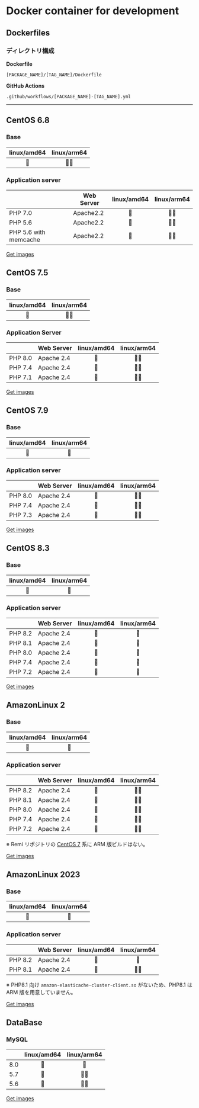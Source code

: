 # Docker container for development

## Dockerfiles

### ディレクトリ構成

**Dockerfile**

`[PACKAGE_NAME]/[TAG_NAME]/Dockerfile`  

**GitHub Actions**

`.github/workflows/[PACKAGE_NAME]-[TAG_NAME].yml`

---

## CentOS 6.8

### Base

|  linux/amd64  |  linux/arm64  |
|:-------------:|:-------------:|
|      🐳       |     🙅🏻      |

### Application server


|                       | Web Server |  linux/amd64  |  linux/arm64  |
|-----------------------|------------|:-------------:|:-------------:|
| PHP 7.0               | Apache2.2  |      🐳       |     🙅🏻      |
| PHP 5.6               | Apache2.2  |      🐳       |     🙅🏻      |
| PHP 5.6 with memcache | Apache2.2  |      🐳       |     🙅🏻      |

[Get images](https://github.com/orgs/buddying-inc/packages/container/package/webserver-centos68)

## CentOS 7.5

### Base

| linux/amd64 | linux/arm64 |
|:-----------:|:-----------:|
|     🐳      |    🙅🏻     |

### Application Server

|         | Web Server |  linux/amd64  |  linux/arm64  |
|---------|------------|:-------------:|:-------------:|
| PHP 8.0 | Apache 2.4 |      🐳       |     🙅🏻      |
| PHP 7.4 | Apache 2.4 |      🐳       |     🙅🏻      |
| PHP 7.1 | Apache 2.4 |      🐳       |     🙅🏻      |

[Get images](https://github.com/orgs/buddying-inc/packages/container/package/webserver-centos75)

## CentOS 7.9

### Base

|  linux/amd64  |  linux/arm64  |
|:-------------:|:-------------:|
|      🐳       |      🐳       |

### Application server

|         | Web Server |  linux/amd64  |  linux/arm64  |
|---------|------------|:-------------:|:-------------:|
| PHP 8.0 | Apache 2.4 |      🐳       |     🙅🏻      |
| PHP 7.4 | Apache 2.4 |      🐳       |     🙅🏻      |
| PHP 7.3 | Apache 2.4 |      🐳       |     🙅🏻      |

[Get images](https://github.com/orgs/buddying-inc/packages/container/package/webserver-centos79)

## CentOS 8.3

### Base

|  linux/amd64  |  linux/arm64  |
|:-------------:|:-------------:|
|      🐳       |      🐳       |

### Application server

|         | Web Server |  linux/amd64  |  linux/arm64  |
|---------|------------|:-------------:|:-------------:|
| PHP 8.2 | Apache 2.4 |      🐳       |      🐳       |
| PHP 8.1 | Apache 2.4 |      🐳       |      🐳       |
| PHP 8.0 | Apache 2.4 |      🐳       |      🐳       |
| PHP 7.4 | Apache 2.4 |      🐳       |      🐳       |
| PHP 7.2 | Apache 2.4 |      🐳       |      🐳       |

[Get images](https://github.com/orgs/buddying-inc/packages/container/package/webserver-centos83)

## AmazonLinux 2

### Base

|  linux/amd64  |  linux/arm64  |
|:-------------:|:-------------:|
|      🐳       |      🐳       |

### Application server

|         | Web Server |  linux/amd64  |  linux/arm64  |
|---------|------------|:-------------:|:-------------:|
| PHP 8.2 | Apache 2.4 |      🐳       |     🙅🏻      |
| PHP 8.1 | Apache 2.4 |      🐳       |     🙅🏻      |
| PHP 8.0 | Apache 2.4 |      🐳       |     🙅🏻      |
| PHP 7.4 | Apache 2.4 |      🐳       |     🙅🏻      |
| PHP 7.2 | Apache 2.4 |      🐳       |     🙅🏻      |

※ Remi リポジトリの [CentOS 7](https://ftp.riken.jp/Linux/remi/enterprise/7/) 系に ARM 版ビルドはない。

[Get images](https://github.com/orgs/buddying-inc/packages/container/package/webserver-amzn2)

## AmazonLinux 2023

### Base

|  linux/amd64  |  linux/arm64  |
|:-------------:|:-------------:|
|      🐳       |      🐳       |

### Application server


|         | Web Server |  linux/amd64  |  linux/arm64  |
|---------|------------|:-------------:|:-------------:|
| PHP 8.2 | Apache 2.4 |      🐳       |      🐳       |
| PHP 8.1 | Apache 2.4 |      🐳       |     🙅🏻      |

※ PHP8.1 向け `amazon-elasticache-cluster-client.so` がないため、PHP8.1 は ARM 版を用意していません。

[Get images](https://github.com/orgs/buddying-inc/packages/container/package/webserver-al2023)

## DataBase

### MySQL

|     | linux/amd64 | linux/arm64 |
|-----|:-----------:|:-----------:|
| 8.0 |     🐳      |     🐳      |
| 5.7 |     🐳      |    🙅🏻     |
| 5.6 |     🐳      |    🙅🏻     |

[Get images](https://github.com/orgs/buddying-inc/packages/container/package/mysql)
